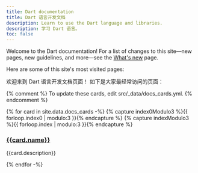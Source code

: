 ```yaml
---
title: Dart documentation
title: Dart 语言开发文档
description: Learn to use the Dart language and libraries.
description: 学习 Dart 语言。
toc: false
---
```


Welcome to the Dart documentation!
For a list of changes to this site—new pages, new guidelines, and more—see
the [What's new][] page.

[What's new]: /guides/whats-new

Here are some of this site's most visited pages:

欢迎来到 Dart 语言开发文档页面！
如下是大家最经常访问的页面：

{% comment %}
To update these cards, edit src/_data/docs_cards.yml.
{% endcomment %}

<div class="card-grid">
{% for card in site.data.docs_cards -%}
  {% capture index0Modulo3 %}{{ forloop.index0 | modulo:3 }}{% endcapture %}
  {% capture indexModulo3 %}{{ forloop.index | modulo:3 }}{% endcapture %}
  <div class="card">
    <h3><a href="{{card.url}}">{{card.name}}</a></h3>
    <p>{{card.description}}</p>
  </div>
{% endfor -%}
</div>

